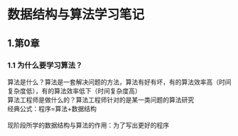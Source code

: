# 数据结构与算法学习笔记

## 1.第0章

### 1.1 为什么要学习算法？

算法是什么？算法是一套解决问题的方法，算法有好有坏，有的算法效率高（时间复杂度低），有的算法效率低下（时间复杂度高）\
算法工程师是做什么的？算法工程师针对的是某一类问题的算法研究 \
经典公式：程序=算法+数据结构 <br />
<br />
现阶段所学的数据结构与算法的作用：为了写出更好的程序
